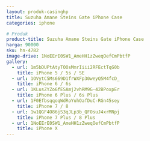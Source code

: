 ```yaml
---
layout: produk-casinghp
title: Suzuha Amane Steins Gate iPhone Case
categories: iphone

# Produk
product-title: Suzuha Amane Steins Gate iPhone Case
harga: 90000
sku: hn-4782
image-drive: 1NoEErE0SW1_AmeHH1zZweqOefCmPbtfP
gallery:
  - url: 1m5bDUPtAtyTOOsMmrIiii2RFEctTqG0b
    title: iPhone 5 / 5s / SE
  - url: 1OVytC5Ms669D1frWXFp30weyQ5M4fcD_
    title: iPhone 6 / 6s
  - url: 1KLusZYZo6fESAmj2vhRM9G-42BPoxpEr
    title: iPhone 6 Plus / 6s Plus
  - url: 1F0EfbsqqoqWdRoYuhOafDuC-RGn45sey
    title: iPhone 7 / 8
  - url: 1w1QGF4O86jS3qJLp3b_QFOsuJ4xrMNpj
    title: iPhone 7 Plus / 8 Plus
  - url: 1NoEErE0SW1_AmeHH1zZweqOefCmPbtfP
    title: iPhone X
---
```

